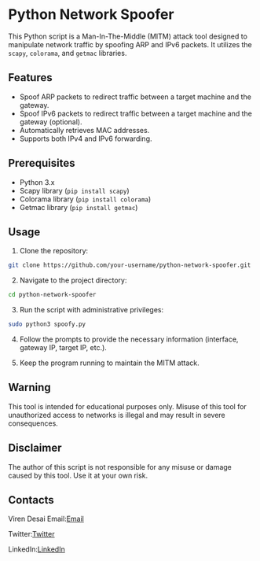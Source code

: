 # Python  Network Spoofer

This Python script is a Man-In-The-Middle (MITM) attack tool designed to manipulate network traffic by spoofing ARP and IPv6 packets. It utilizes the `scapy`, `colorama`, and `getmac` libraries.




## Features
- Spoof ARP packets to redirect traffic between a target machine and the gateway.
- Spoof IPv6 packets to redirect traffic between a target machine and the gateway (optional).
- Automatically retrieves MAC addresses.
- Supports both IPv4 and IPv6 forwarding.

## Prerequisites

- Python 3.x
- Scapy library (`pip install scapy`)
- Colorama library (`pip install colorama`)
- Getmac library (`pip install getmac`)

## Usage
1. Clone the repository:
```bash
git clone https://github.com/your-username/python-network-spoofer.git
```
2. Navigate to the project directory:
```bash
cd python-network-spoofer
```
3. Run the script with administrative privileges:
```bash
sudo python3 spoofy.py

```
4. Follow the prompts to provide the necessary information (interface, gateway IP, target IP, etc.).

5. Keep the program running to maintain the MITM attack.



## Warning
This tool is intended for educational purposes only. Misuse of this tool for unauthorized access to networks is illegal and may result in severe consequences.

## Disclaimer
The author of this script is not responsible for any misuse or damage caused by this tool. Use it at your own risk.
## Contacts
Viren Desai Email:[Email](mailto:desaivijaya42@gmail.com)

Twitter:[Twitter](https://twitter.com/VIRENDESAI2611)

LinkedIn:[LinkedIn](https://www.linkedin.com/in/viren-desai-296908251/) 
